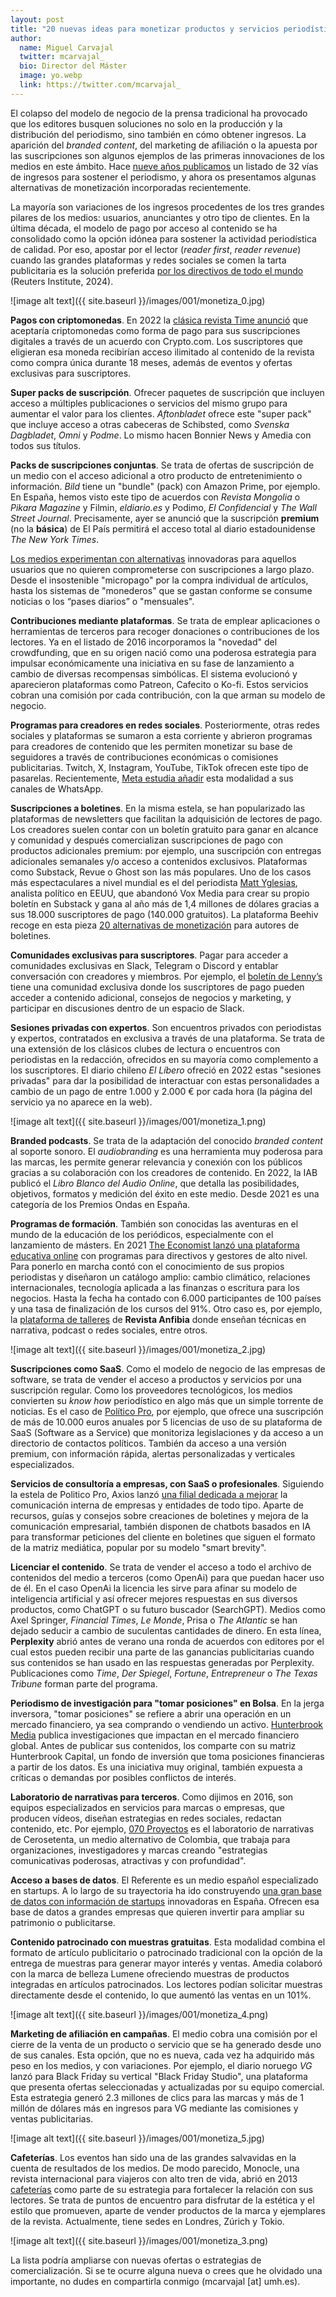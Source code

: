 ```yaml
---
layout: post
title: "20 nuevas ideas para monetizar productos y servicios periodísticos"
author:
  name: Miguel Carvajal
  twitter: mcarvajal_
  bio: Director del Máster
  image: yo.webp
  link: https://twitter.com/mcarvajal_
---
```

El colapso del modelo de negocio de la prensa tradicional ha provocado que los editores busquen soluciones no solo en la producción y la distribución del periodismo, sino también en cómo obtener ingresos. La aparición del *branded content*, del marketing de afiliación o la apuesta por las suscripciones son algunos ejemplos de las primeras innovaciones de los medios en este ámbito. Hace [nueve años publicamos](https://mip.umh.es/blog/2016/01/31/vias-ingresos-periodismo-monetizacion/) un listado de 32 vías de ingresos para sostener el periodismo, y ahora os presentamos algunas alternativas de monetización incorporadas recientemente. 

La mayoría son variaciones de los ingresos procedentes de los tres grandes pilares de los medios: usuarios, anunciantes y otro tipo de clientes. En la última década, el modelo de pago por acceso al contenido se ha consolidado como la opción idónea para sostener la actividad periodística de calidad. Por eso, apostar por el lector (*reader first*, *reader revenue*) cuando las grandes plataformas y redes sociales se comen la tarta publicitaria es la solución preferida [por los directivos de todo el mundo](https://reutersinstitute.politics.ox.ac.uk/journalism-media-and-technology-trends-and-predictions-2024) (Reuters Institute, 2024).

![image alt text]({{ site.baseurl }}/images/001/monetiza_0.jpg)

**Pagos con criptomonedas**. En 2022 la [clásica revista Time anunció](https://time.com/5955969/time-partners-with-crypto-com/) que aceptaría criptomonedas como forma de pago para sus suscripciones digitales a través de un acuerdo con Crypto.com. Los suscriptores que eligieran esa moneda recibirían acceso ilimitado al contenido de la revista como compra única durante 18 meses, además de eventos y ofertas exclusivas para suscriptores. 

**Super packs de suscripción**. Ofrecer paquetes de suscripción que incluyen acceso a múltiples publicaciones o servicios del mismo grupo para aumentar el valor para los clientes. *Aftonbladet* ofrece este "super pack" que incluye acceso a otras cabeceras de Schibsted, como *Svenska Dagbladet*, *Omni* y *Podme*. Lo mismo hacen Bonnier News y Amedia con todos sus títulos. 

**Packs de suscripciones conjuntas**. Se trata de ofertas de suscripción de un medio con el acceso adicional a otro producto de entretenimiento o información. *Bild* tiene un "bundle" (pack) con Amazon Prime, por ejemplo. En España, hemos visto este tipo de acuerdos con *Revista Mongolia* o *Pikara Magazine* y Filmin, *eldiario.es* y Podimo, *El Confidencial* y *The Wall Street Journal*. Precisamente, ayer se anunció que la suscripción **premium** (no la **básica**) de El País permitirá el acceso total al diario estadounidense *The New York Times*.

[Los medios experimentan con alternativas](https://theaudiencers.com/dont-feel-like-subscribing-12-examples-of-alternatives-to-increase-arpu/) innovadoras para aquellos usuarios que no quieren comprometerse con suscripciones a largo plazo. Desde el insostenible "micropago" por la compra individual de artículos, hasta los sistemas de "monederos" que se gastan conforme se consume noticias o los “pases diarios” o "mensuales". 

**Contribuciones mediante plataformas**. Se trata de emplear aplicaciones o herramientas de terceros para recoger donaciones o contribuciones de los lectores. Ya en el listado de 2016 incorporamos la "novedad" del crowdfunding, que en su origen nació como una poderosa estrategia para impulsar económicamente una iniciativa en su fase de lanzamiento a cambio de diversas recompensas simbólicas. El sistema evolucionó y aparecieron plataformas como Patreon, Cafecito o Ko-fi. Estos servicios cobran una comisión por cada contribución, con la que arman su modelo de negocio.

**Programas para creadores en redes sociales**. Posteriormente, otras redes sociales y plataformas se sumaron a esta corriente y abrieron programas para creadores de contenido que les permiten monetizar su base de seguidores a través de contribuciones económicas o comisiones publicitarias. Twitch, X, Instagram, YouTube, TikTok ofrecen este tipo de pasarelas. Recientemente, [Meta estudia añadir](https://www.nytimes.com/2024/09/24/business/media/whatsapp-news-outlets.html) esta modalidad a sus canales de WhatsApp.

**Suscripciones a boletines**. En la misma estela, se han popularizado las plataformas de newsletters que facilitan la adquisición de lectores de pago. Los creadores suelen contar con un boletín gratuito para ganar en alcance y comunidad y después comercializan suscripciones de pago con productos adicionales premium: por ejemplo, una suscripción con entregas adicionales semanales y/o acceso a contenidos exclusivos. Plataformas como Substack, Revue o Ghost son las más populares. Uno de los casos más espectaculares a nivel mundial es el del periodista [Matt Yglesias](https://www.slowboring.com/), analista político en EEUU, que abandonó Vox Media para crear su propio boletín en Substack y gana al año más de 1,4 millones de dólares gracias a sus 18.000 suscriptores de pago (140.000 gratuitos). La plataforma Beehiv recoge en esta pieza [20 alternativas de monetización](https://blog.beehiiv.com/p/20-ways-to-monetize-your-newsletter) para autores de boletines.

**Comunidades exclusivas para suscriptores**. Pagar para acceder a comunidades exclusivas en Slack, Telegram o Discord y entablar conversación con creadores y miembros. Por ejemplo, el [boletín de Lenny’s](https://www.lennysnewsletter.com/p/community) tiene una comunidad exclusiva donde los suscriptores de pago pueden acceder a contenido adicional, consejos de negocios y marketing, y participar en discusiones dentro de un espacio de Slack.

**Sesiones privadas con expertos**. Son encuentros privados con periodistas y expertos, contratados en exclusiva a través de una plataforma. Se trata de una extensión de los clásicos clubes de lectura o encuentros con periodistas en la redacción, ofrecidos en su mayoría como complemento a los suscriptores. El diario chileno *El Líbero* ofreció en 2022 estas "sesiones privadas" para dar la posibilidad de interactuar con estas personalidades a cambio de un pago de entre 1.000 y 2.000 € por cada hora (la página del servicio ya no aparece en la web). 

![image alt text]({{ site.baseurl }}/images/001/monetiza_1.png)

**Branded podcasts**. Se trata de la adaptación del conocido *branded content* al soporte sonoro. El *audiobranding* es una herramienta muy poderosa para las marcas, les permite generar relevancia y conexión con los públicos gracias a su colaboración con los creadores de contenido. En 2022, la IAB publicó el *Libro Blanco del Audio Online*, que detalla las posibilidades, objetivos, formatos y medición del éxito en este medio. Desde 2021 es una categoría de los Premios Ondas en España.

**Programas de formación**. También son conocidas las aventuras en el mundo de la educación de los periódicos, especialmente con el lanzamiento de másters. En 2021 [The Economist lanzó una plataforma educativa online](https://education.economist.com/) con programas para directivos y gestores de alto nivel. Para ponerlo en marcha contó con el conocimiento de sus propios periodistas y diseñaron un catálogo amplio: cambio climático, relaciones internacionales, tecnología aplicada a las finanzas o escritura para los negocios. Hasta la fecha ha contado con 6.000 participantes de 100 países y una tasa de finalización de los cursos del 91%. Otro caso es, por ejemplo, la [plataforma de talleres](https://www.revistaanfibia.com/talleres/) de **Revista Anfibia** donde enseñan técnicas en narrativa, podcast o redes sociales, entre otros. 

![image alt text]({{ site.baseurl }}/images/001/monetiza_2.jpg)

**Suscripciones como SaaS**. Como el modelo de negocio de las empresas de software, se trata de vender el acceso a productos y servicios por una suscripción regular. Como los proveedores tecnológicos, los medios convierten su *know how* periodístico en algo más que un simple torrente de noticias. Es el caso de [Político Pro](https://www.politicopro.com), por ejemplo, que ofrece una suscripción de más de 10.000 euros anuales por 5 licencias de uso de su plataforma de  SaaS (Software as a Service) que monitoriza legislaciones y da acceso a un directorio de contactos políticos. También da acceso a una versión premium, con información rápida, alertas personalizadas y verticales especializados. 

**Servicios de consultoría a empresas, con SaaS o profesionales**. Siguiendo la estela de Politico Pro, Axios lanzó [una filial dedicada a mejorar](https://www.axioshq.com/) la comunicación interna de empresas y entidades de todo tipo. Aparte de recursos, guías y consejos sobre creaciones de boletines y mejora de la comunicación empresarial, también disponen de chatbots basados en IA para transformar peticiones del cliente en boletines que siguen el formato de la matriz mediática, popular por su modelo "smart brevity".

**Licenciar el contenido**. Se trata de vender el acceso a todo el archivo de contenidos del medio a terceros (como OpenAi) para que puedan hacer uso de él. En el caso OpenAi la licencia les sirve para afinar su modelo de inteligencia artificial y así ofrecer mejores respuestas en sus diversos productos, como ChatGPT o su futuro buscador (SearchGPT). Medios como Axel Springer, *Financial Times*, *Le Monde*, Prisa o *The Atlantic* se han dejado seducir a cambio de suculentas cantidades de dinero. En esta línea, **Perplexity** abrió antes de verano una ronda de acuerdos con editores por el cual estos pueden recibir una parte de las ganancias publicitarias cuando sus contenidos se han usado en las respuestas generadas por Perplexity. Publicaciones como *Time*, *Der Spiegel*, *Fortune*, *Entrepreneur* o *The Texas Tribune* forman parte del programa.

**Periodismo de investigación para "tomar posiciones" en Bolsa**. En la jerga inversora, "tomar posiciones" se refiere a abrir una operación en un mercado financiero, ya sea comprando o vendiendo un activo. [Hunterbrook Media](https://hntrbrk.com/) publica investigaciones que impactan en el mercado financiero global. Antes de publicar sus contenidos, los comparte con su matriz Hunterbrook Capital, un fondo de inversión que toma posiciones financieras a partir de los datos. Es una iniciativa muy original, también expuesta a críticas o demandas por posibles conflictos de interés.

**Laboratorio de narrativas para terceros**. Como dijimos en 2016, son equipos especializados en servicios para marcas o empresas, que producen vídeos, diseñan estrategias en redes sociales, redactan contenido, etc. Por ejemplo, [070 Proyectos](https://cerosetenta.uniandes.edu.co/proyectos/) es el laboratorio de narrativas de Cerosetenta, un medio alternativo de Colombia, que trabaja para organizaciones, investigadores y marcas creando "estrategias comunicativas poderosas, atractivas y con profundidad".

**Acceso a bases de datos**. El Referente es un medio español especializado en startups. A lo largo de su trayectoria ha ido construyendo [una gran base de datos con información de startups](https://elreferente.es/ecosistema-startup/) innovadoras en España. Ofrecen esa base de datos a grandes empresas que quieren invertir para ampliar su patrimonio o publicitarse.

**Contenido patrocinado con muestras gratuitas**. Esta modalidad combina el formato de artículo publicitario o patrocinado tradicional con la opción de la entrega de muestras para generar mayor interés y ventas. Amedia colaboró con la marca de belleza Lumene ofreciendo muestras de productos integradas en artículos patrocinados. Los lectores podían solicitar muestras directamente desde el contenido, lo que aumentó las ventas en un 101%. 

![image alt text]({{ site.baseurl }}/images/001/monetiza_4.png)

**Marketing de afiliación en campañas**. El medio cobra una comisión por el cierre de la venta de un producto o servicio que se ha generado desde uno de sus canales. Esta opción, que no es nueva, cada vez ha adquirido más peso en los medios, y con variaciones. Por ejemplo, el diario noruego *VG* lanzó para Black Friday su vertical "Black Friday Studio", una plataforma que presenta ofertas seleccionadas y actualizadas por su equipo comercial. Esta estrategia generó 2.3 millones de clics para las marcas y más de 1 millón de dólares más en ingresos para VG mediante las comisiones y ventas publicitarias.

![image alt text]({{ site.baseurl }}/images/001/monetiza_5.jpg)


**Cafeterías**. Los eventos han sido una de las grandes salvavidas en la cuenta de resultados de los medios. De modo parecido, Monocle, una revista internacional para viajeros con alto tren de vida, abrió en 2013 [cafeterías](https://monocle.com/about/contacts/monocle-cafe-london/) como parte de su estrategia para fortalecer la relación con sus lectores. Se trata de puntos de encuentro para disfrutar de la estética y el estilo que promueven, aparte de vender productos de la marca y ejemplares de la revista. Actualmente, tiene sedes en Londres, Zúrich y Tokio.

![image alt text]({{ site.baseurl }}/images/001/monetiza_3.png)

La lista podría ampliarse con nuevas ofertas o estrategias de comercialización. Si se te ocurre alguna nueva o crees que he olvidado una importante, no dudes en compartirla conmigo (mcarvajal [at] umh.es).


